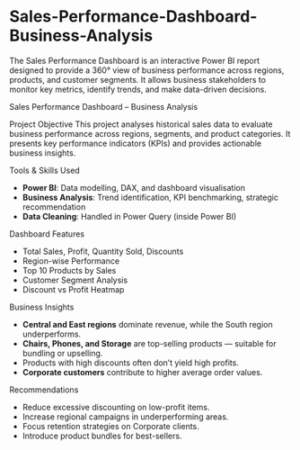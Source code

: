 # Sales-Performance-Dashboard-Business-Analysis
The Sales Performance Dashboard is an interactive Power BI report designed to provide a 360° view of business performance across regions, products, and customer segments. It allows business stakeholders to monitor key metrics, identify trends, and make data-driven decisions.

Sales Performance Dashboard – Business Analysis

Project Objective
This project analyses historical sales data to evaluate business performance across regions, segments, and product categories. It presents key performance indicators (KPIs) and provides actionable business insights.

Tools & Skills Used
- **Power BI**: Data modelling, DAX, and dashboard visualisation
- **Business Analysis**: Trend identification, KPI benchmarking, strategic recommendation
- **Data Cleaning**: Handled in Power Query (inside Power BI)

Dashboard Features
- Total Sales, Profit, Quantity Sold, Discounts
- Region-wise Performance
- Top 10 Products by Sales
- Customer Segment Analysis
- Discount vs Profit Heatmap


Business Insights
- **Central and East regions** dominate revenue, while the South region underperforms.
- **Chairs, Phones, and Storage** are top-selling products — suitable for bundling or upselling.
- Products with high discounts often don’t yield high profits.
- **Corporate customers** contribute to higher average order values.

Recommendations
- Reduce excessive discounting on low-profit items.
- Increase regional campaigns in underperforming areas.
- Focus retention strategies on Corporate clients.
- Introduce product bundles for best-sellers.


